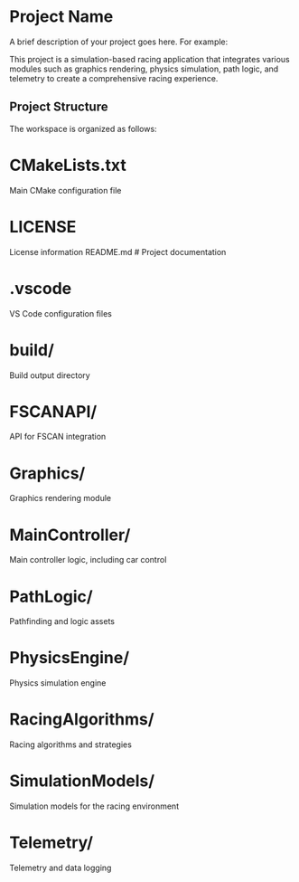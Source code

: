 # Project Name

A brief description of your project goes here. For example:

This project is a simulation-based racing application that integrates various modules such as graphics rendering, physics simulation, path logic, and telemetry to create a comprehensive racing experience.

## Project Structure

The workspace is organized as follows:

# CMakeLists.txt 
Main CMake configuration file 

# LICENSE 
License information README.md # Project documentation 

# .vscode
VS Code configuration files 

# build/ 
Build output directory 

# FSCANAPI/
API for FSCAN integration 

# Graphics/
Graphics rendering module 

# MainController/
Main controller logic, including car control 

# PathLogic/
Pathfinding and logic assets 

# PhysicsEngine/
Physics simulation engine 

# RacingAlgorithms/
Racing algorithms and strategies 

# SimulationModels/
Simulation models for the racing environment 

# Telemetry/
Telemetry and data logging
